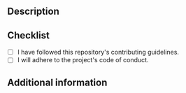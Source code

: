 ## Description

<!-- Describe what you did and why. -->

## Checklist

- [ ] I have followed this repository's contributing guidelines.
- [ ] I will adhere to the project's code of conduct.

## Additional information

<!-- Anything else? -->
